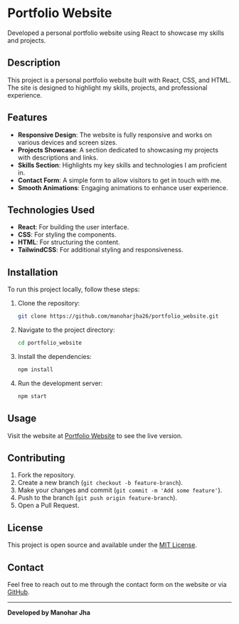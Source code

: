 
# Portfolio Website

Developed a personal portfolio website using React to showcase my skills and projects.

## Description

This project is a personal portfolio website built with React, CSS, and HTML. The site is designed to highlight my skills, projects, and professional experience.

## Features

- **Responsive Design**: The website is fully responsive and works on various devices and screen sizes.
- **Projects Showcase**: A section dedicated to showcasing my projects with descriptions and links.
- **Skills Section**: Highlights my key skills and technologies I am proficient in.
- **Contact Form**: A simple form to allow visitors to get in touch with me.
- **Smooth Animations**: Engaging animations to enhance user experience.

## Technologies Used

- **React**: For building the user interface.
- **CSS**: For styling the components.
- **HTML**: For structuring the content.
- **TailwindCSS**: For additional styling and responsiveness.

## Installation

To run this project locally, follow these steps:

1. Clone the repository:
    ```sh
    git clone https://github.com/manoharjha26/portfolio_website.git
    ```
2. Navigate to the project directory:
    ```sh
    cd portfolio_website
    ```
3. Install the dependencies:
    ```sh
    npm install
    ```
4. Run the development server:
    ```sh
    npm start
    ```

## Usage

Visit the website at [Portfolio Website](https://themanohar.vercel.app/) to see the live version.

## Contributing

1. Fork the repository.
2. Create a new branch (`git checkout -b feature-branch`).
3. Make your changes and commit (`git commit -m 'Add some feature'`).
4. Push to the branch (`git push origin feature-branch`).
5. Open a Pull Request.

## License

This project is open source and available under the [MIT License](LICENSE).

## Contact

Feel free to reach out to me through the contact form on the website or via [GitHub](https://github.com/manoharjha26).

---

**Developed by Manohar Jha**
